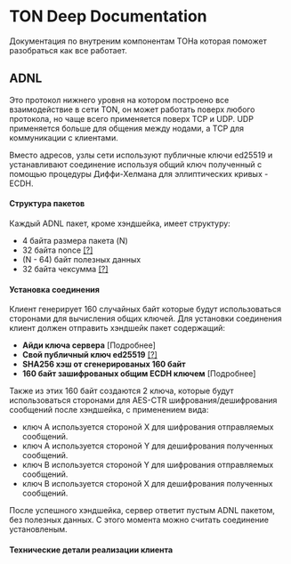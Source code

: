 # TON Deep Documentation
Документация по внутреним компонентам ТОНа которая поможет разобраться как все работает.

## ADNL
Это протокол нижнего уровня на котором построено все взаимодействие в сети TON, он может работать поверх любого протокола, но чаще всего применяется поверх TCP и UDP. UDP применяется больше для общения между нодами, а TCP для коммуникации с клиентами.

Вместо адресов, узлы сети используют публичные ключи ed25519 и устанавливают соединение используя общий ключ полученный с помощью процедуры Диффи-Хелмана для эллиптических кривых - ECDH.

#### Структура пакетов
Каждый ADNL пакет, кроме хэндшейка, имеет структуру:
* 4 байта размера пакета (N)
* 32 байта nonce [[?]](# "Случайные байты, нужны для защиты от атак на чексумму")
* (N - 64) байт полезных данных
* 32 байта чексумма [[?]](# "SHA256 от nonce + полезных данных")

#### Установка соединения
Клиент генерирует 160 случайных байт которые будут использоваться сторонами для вычисления общих ключей. 
Для установки соединения клиент должен отправить хэндшейк пакет содержащий:
* **Айди ключа сервера** [Подробнее]
* **Свой публичный ключ ed25519** [[?]](# "Можно генерировать новую пару на каждое соединение")
* **SHA256 хэш от сгенерированых 160 байт**
* **160 байт зашифрованых общим ECDH ключем** [Подробнее]

Также из этих 160 байт создаются 2 ключа, которые будут использоваться сторонами для AES-CTR шифрования/дешифрования сообщений после хэндшейка, с применением вида:

* ключ A используется стороной X для шифрования отправляемых сообщений.
* ключ A используется стороной Y для дешифрования полученных сообщений.
* ключ B используется стороной Y для шифрования отправляемых сообщений.
* ключ B используется стороной X для дешифрования полученных сообщений.

После успешного хэндшейка, сервер ответит пустым ADNL пакетом, без полезных данных. С этого момента можно считать соединение установленым.



#### Технические детали реализации клиента

